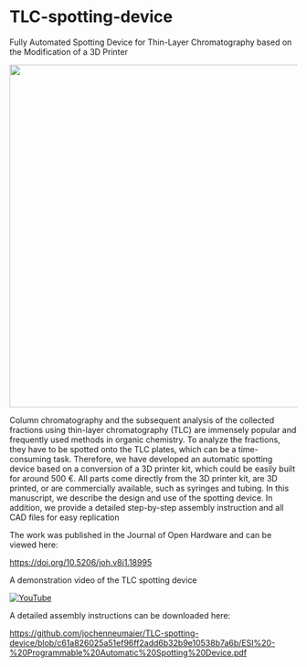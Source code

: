 # TLC-spotting-device
Fully Automated Spotting Device for Thin-Layer Chromatography based on the Modification of a 3D Printer

<img src="https://github.com/jochenneumaier/TLC-spotting-device/blob/main/images/TLC_spotter.jpg" width="600" />

Column chromatography and the subsequent analysis of the collected fractions using thin-layer chromatography (TLC) are immensely popular and frequently used methods in organic chemistry. To analyze the fractions, they have to be spotted onto the TLC plates, which can be a time-consuming task. Therefore, we have developed an automatic spotting device based on a conversion of a 3D printer kit, which could be easily built for around 500 €. All parts come directly from the 3D printer kit, are 3D printed, or are commercially available, such as syringes and tubing. In this manuscript, we describe the design and use of the spotting device. In addition, we provide a detailed step-by-step assembly instruction and all CAD files for easy replication

The work was published in the Journal of Open Hardware and can be viewed here:

https://doi.org/10.5206/joh.v8i1.18995 

A demonstration video of the TLC spotting device

[![YouTube](http://i.ytimg.com/vi/SJwV5dXgm_c/hqdefault.jpg)](https://www.youtube.com/watch?v=SJwV5dXgm_c)

A detailed assembly instructions can be downloaded here:

https://github.com/jochenneumaier/TLC-spotting-device/blob/c61a826025a51ef96ff2add6b32b9e10538b7a6b/ESI%20-%20Programmable%20Automatic%20Spotting%20Device.pdf
